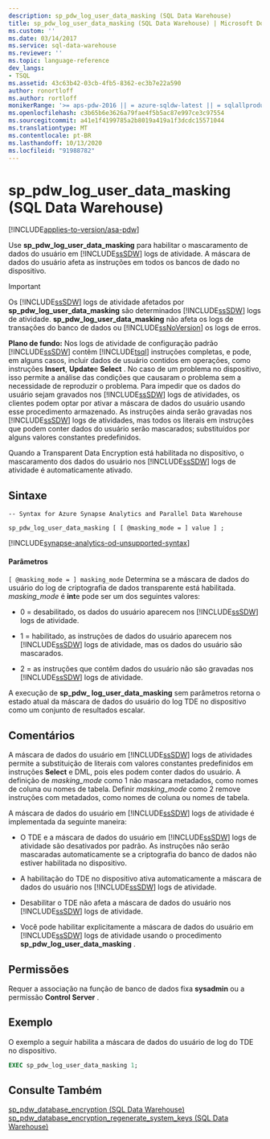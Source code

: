 ```yaml
---
description: sp_pdw_log_user_data_masking (SQL Data Warehouse)
title: sp_pdw_log_user_data_masking (SQL Data Warehouse) | Microsoft Docs
ms.custom: ''
ms.date: 03/14/2017
ms.service: sql-data-warehouse
ms.reviewer: ''
ms.topic: language-reference
dev_langs:
- TSQL
ms.assetid: 43c63b42-03cb-4fb5-8362-ec3b7e22a590
author: ronortloff
ms.author: rortloff
monikerRange: '>= aps-pdw-2016 || = azure-sqldw-latest || = sqlallproducts-allversions'
ms.openlocfilehash: c3b65b6e3626a79fae4f5b5ac87e997ce3c97554
ms.sourcegitcommit: a41e1f4199785a2b8019a419a1f3dcdc15571044
ms.translationtype: MT
ms.contentlocale: pt-BR
ms.lasthandoff: 10/13/2020
ms.locfileid: "91988782"
---
```

# <a name="sp_pdw_log_user_data_masking-sql-data-warehouse"></a>sp_pdw_log_user_data_masking (SQL Data Warehouse)
[!INCLUDE[applies-to-version/asa-pdw](../../includes/applies-to-version/asa-pdw.md)]

  Use **sp_pdw_log_user_data_masking** para habilitar o mascaramento de dados do usuário em [!INCLUDE[ssSDW](../../includes/sssdw-md.md)] logs de atividade. A máscara de dados do usuário afeta as instruções em todos os bancos de dado no dispositivo.  
  
> [!IMPORTANT]  
>  Os [!INCLUDE[ssSDW](../../includes/sssdw-md.md)] logs de atividade afetados por **sp_pdw_log_user_data_masking** são determinados [!INCLUDE[ssSDW](../../includes/sssdw-md.md)] logs de atividade. **sp_pdw_log_user_data_masking** não afeta os logs de transações do banco de dados ou [!INCLUDE[ssNoVersion](../../includes/ssnoversion-md.md)] os logs de erros.  
  
 **Plano de fundo:** Nos logs de atividade de configuração padrão [!INCLUDE[ssSDW](../../includes/sssdw-md.md)] contêm [!INCLUDE[tsql](../../includes/tsql-md.md)] instruções completas, e pode, em alguns casos, incluir dados de usuário contidos em operações, como instruções **Insert**, **Update**e **Select** . No caso de um problema no dispositivo, isso permite a análise das condições que causaram o problema sem a necessidade de reproduzir o problema. Para impedir que os dados do usuário sejam gravados nos [!INCLUDE[ssSDW](../../includes/sssdw-md.md)] logs de atividades, os clientes podem optar por ativar a máscara de dados do usuário usando esse procedimento armazenado. As instruções ainda serão gravadas nos [!INCLUDE[ssSDW](../../includes/sssdw-md.md)] logs de atividades, mas todos os literais em instruções que podem conter dados do usuário serão mascarados; substituídos por alguns valores constantes predefinidos.  
  
 Quando a Transparent Data Encryption está habilitada no dispositivo, o mascaramento dos dados do usuário nos [!INCLUDE[ssSDW](../../includes/sssdw-md.md)] logs de atividade é automaticamente ativado.  
  
## <a name="syntax"></a>Sintaxe  
  
```syntaxsql  
-- Syntax for Azure Synapse Analytics and Parallel Data Warehouse  
  
sp_pdw_log_user_data_masking [ [ @masking_mode = ] value ] ;  
```

[!INCLUDE[synapse-analytics-od-unsupported-syntax](../../includes/synapse-analytics-od-unsupported-syntax.md)]
  
#### <a name="parameters"></a>Parâmetros  
`[ @masking_mode = ] masking_mode` Determina se a máscara de dados do usuário do log de criptografia de dados transparente está habilitada. *masking_mode* é **int**e pode ser um dos seguintes valores:  
  
-   0 = desabilitado, os dados do usuário aparecem nos [!INCLUDE[ssSDW](../../includes/sssdw-md.md)] logs de atividade.  
  
-   1 = habilitado, as instruções de dados do usuário aparecem nos [!INCLUDE[ssSDW](../../includes/sssdw-md.md)] logs de atividade, mas os dados do usuário são mascarados.  
  
-   2 = as instruções que contêm dados do usuário não são gravadas nos [!INCLUDE[ssSDW](../../includes/sssdw-md.md)] logs de atividade.  
  
 A execução de **sp_pdw_ log_user_data_masking** sem parâmetros retorna o estado atual da máscara de dados do usuário do log TDE no dispositivo como um conjunto de resultados escalar.  
  
## <a name="remarks"></a>Comentários  
 A máscara de dados do usuário em [!INCLUDE[ssSDW](../../includes/sssdw-md.md)] logs de atividades permite a substituição de literais com valores constantes predefinidos em instruções **Select** e DML, pois eles podem conter dados do usuário. A definição de *masking_mode* como 1 não mascara metadados, como nomes de coluna ou nomes de tabela. Definir *masking_mode* como 2 remove instruções com metadados, como nomes de coluna ou nomes de tabela.  
  
 A máscara de dados do usuário em [!INCLUDE[ssSDW](../../includes/sssdw-md.md)] logs de atividade é implementada da seguinte maneira:  
  
-   O TDE e a máscara de dados do usuário em [!INCLUDE[ssSDW](../../includes/sssdw-md.md)] logs de atividade são desativados por padrão. As instruções não serão mascaradas automaticamente se a criptografia do banco de dados não estiver habilitada no dispositivo.  
  
-   A habilitação do TDE no dispositivo ativa automaticamente a máscara de dados do usuário nos [!INCLUDE[ssSDW](../../includes/sssdw-md.md)] logs de atividade.  
  
-   Desabilitar o TDE não afeta a máscara de dados do usuário nos [!INCLUDE[ssSDW](../../includes/sssdw-md.md)] logs de atividade.  
  
-   Você pode habilitar explicitamente a máscara de dados do usuário em [!INCLUDE[ssSDW](../../includes/sssdw-md.md)] logs de atividade usando o procedimento **sp_pdw_log_user_data_masking** .  
  
## <a name="permissions"></a>Permissões  
 Requer a associação na função de banco de dados fixa **sysadmin** ou a permissão **Control Server** .  
  
## <a name="example"></a>Exemplo  
 O exemplo a seguir habilita a máscara de dados do usuário de log do TDE no dispositivo.  
  
```sql  
EXEC sp_pdw_log_user_data_masking 1;  
```  
  
## <a name="see-also"></a>Consulte Também  
 [sp_pdw_database_encryption &#40;SQL Data Warehouse&#41;](../../relational-databases/system-stored-procedures/sp-pdw-database-encryption-sql-data-warehouse.md)   
 [sp_pdw_database_encryption_regenerate_system_keys &#40;SQL Data Warehouse&#41;](../../relational-databases/system-stored-procedures/sp-pdw-database-encryption-regenerate-system-keys-sql-data-warehouse.md)  
  
  
